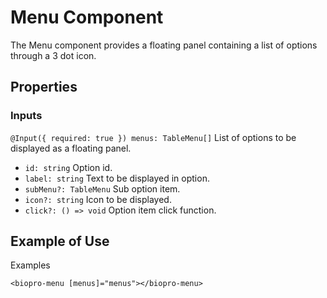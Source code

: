 # Menu Component

The Menu component provides a floating panel containing a list of options through a 3 dot icon.

## Properties

### Inputs

`@Input({ required: true }) menus: TableMenu[]` List of options to be displayed as a floating panel.

-   `id: string` Option id.
-   `label: string` Text to be displayed in option.
-   `subMenu?: TableMenu` Sub option item.
-   `icon?: string` Icon to be displayed.
-   `click?: () => void` Option item click function.

## Example of Use

Examples

```
<biopro-menu [menus]="menus"></biopro-menu>
```
